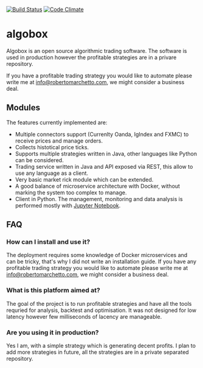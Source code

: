 [![Build Status](https://travis-ci.org/melphi/algobox.svg?branch=master)](https://travis-ci.org/melphi/algobox)
[![Code Climate](https://codeclimate.com/github/melphi/algobox/badges/gpa.svg)](https://codeclimate.com/github/melphi/algobox)

# algobox

Algobox is an open source algorithmic trading software. The software is used in production however the profitable strategies are in a privare repository.

If you have a profitable trading strategy you would like to automate please write me at info@robertomarchetto.com, we might consider a business deal.

## Modules
The features currently implemented are:

* Multiple connectors support (Currenlty Oanda, IgIndex and FXMC) to receive prices and manage orders.
* Collects histotical price ticks.
* Supports multiple strategies written in Java, other languages like Python can be considered.
* Trading service written in Java and API exposed via REST, this allow to use any language as a client.
* Very basic market rick module which can be extended.
* A good balance of microservice architecture with Docker, without marking the system too complex to manage.
* Client in Python. The management, monitoring and data analysis is performed mostly with [Jupyter Notebook](http://jupyter.org).

## FAQ

### How can I install and use it?
The deployment requires some knowledge of Docker microservices and can be tricky, that's why I did not write an installation guide. If you have any profitable trading strategy you would like to automate please write me at info@robertomarchetto.com, we might consider a business deal.

### What is this platform aimed at?
The goal of the project is to run profitable strategies and have all the tools requried for analysis, backtest and optimisation. It was not designed for low latency however few milliseconds of lacency are manageable.

### Are you using it in production?
Yes I am, with a simple strategy which is generating decent profits. I plan to add more strategies in future, all the strategies are in a private separated repository.
